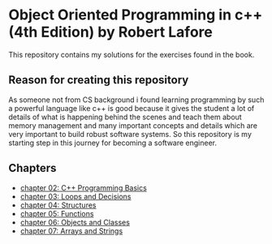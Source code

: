 # Object Oriented Programming in c++ (4th Edition) by Robert Lafore
This repository contains my solutions for the exercises found in the book. 

## Reason for creating this repository
As someone not from CS background i found learning programming by such a powerful language like c++ is good because it gives the student a lot of details of what is happening behind the scenes and teach them about memory management and many important concepts and details which are very important to build robust software systems. So this repository is my starting step in this journey for becoming a software engineer.

## Chapters
- [chapter 02: C++ Programming Basics ](/chap-02/)
- [chapter 03: Loops and Decisions ](/chap-03/)
- [chapter 04: Structures ](/chap-04/)
- [chapter 05: Functions ](/chap-05/)
- [chapter 06: Objects and Classes ](/chap-06/)
- [chapter 07: Arrays and Strings ](/chap-07/)
